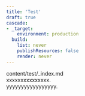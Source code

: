 ```yaml
---
title: 'Test'
draft: true
cascade:
- _target:
    environment: production
  build:
    list: never
    publishResources: false
    render: never
---
```


content/test/_index.md  
xxxxxxxxxxxxxxx.  
yyyyyyyyyyyyyyyyy.
